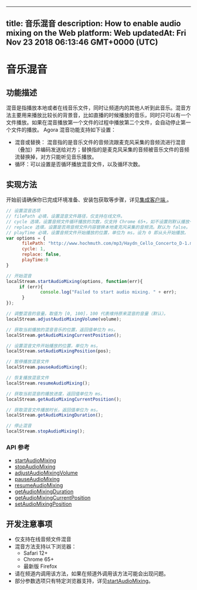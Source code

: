 
---
title: 音乐混音
description: How to enable audio mixing on the Web
platform: Web
updatedAt: Fri Nov 23 2018 06:13:46 GMT+0000 (UTC)
---
# 音乐混音
## 功能描述
混音是指播放本地或者在线音乐文件，同时让频道内的其他人听到此音乐。混音方法主要用来播放比较长的背景音，比如直播的时候播放的音乐，同时只可以有一个文件播放。如果在混音播放第一个文件的过程中播放第二个文件，会自动停止第一个文件的播放。
Agora 混音功能支持如下设置：

- 混音或替换： 混音指的是音乐文件的音频流跟麦克风采集的音频流进行混音（叠加）并编码发送给对方；替换指的是麦克风采集的音频被音乐文件的音频流替换掉，对方只能听见音乐播放。
- 循环：可以设置是否循环播放混音文件，以及循环次数。

## 实现方法
开始前请确保你已完成环境准备、安装包获取等步骤，详见[集成客户端 ](../../cn/Video/web_prepare.md)。

```javascript
// 设置混音选项
// filePath 必填，设置混音文件路径，仅支持在线文件。
// cycle 选填，设置音频文件循环播放的次数，仅支持 Chrome 65+。如不设置则默认播放一次。 
// replace 选填，设置是否用音频文件内容替换本地麦克风采集的音频流。默认为 false。
// playTime 必填，设置音频文件开始播放的位置，单位为 ms。设为 0 即从头开始播放。 
var options = {
      filePath: "http://www.hochmuth.com/mp3/Haydn_Cello_Concerto_D-1.mp3", 
      cycle: 1, 
      replace: false, 
      playTime:0 
}

// 开始混音
localStream.startAudioMixing(options, function(err){
     if (err){
             console.log("Failed to start audio mixing. " + err);
      }
});

// 调整混音的音量。取值为 [0, 100]，100 代表维持原来混音的音量（默认）。
localStream.adjustAudioMixingVolume(volume);

// 获取当前播放的混音音乐的位置，返回值单位为 ms。
localStream.getAudioMixingCurrentPosition();

// 设置混音文件开始播放的位置，单位为 ms。
localStream.setAudioMixingPosition(pos);

// 暂停播放混音文件
localStream.pauseAudioMixing();

// 恢复播放混音文件
localStream.resumeAudioMixing();

// 获取当前混音的播放进度，返回值单位为 ms。
localStream.getAudioMixingCurrentPosition();

// 获取混音文件播放时长，返回值单位为 ms。
localStream.getAudioMixingDuration();

// 停止混音
localStream.stopAudioMixing();
```

### API 参考

- [startAudioMixing](https://docs.agora.io/cn/Video/API%20Reference/web/interfaces/agorartc.stream.html#startaudiomixing)
- [stopAudioMixing](https://docs.agora.io/cn/Video/API%20Reference/web/interfaces/agorartc.stream.html#stopaudiomixing)
- [adjustAudioMixingVolume](https://docs.agora.io/cn/Video/API%20Reference/web/interfaces/agorartc.stream.html#adjustaudiomixingvolume)
- [pauseAudioMixing](https://docs.agora.io/cn/Video/API%20Reference/web/interfaces/agorartc.stream.html#pauseaudiomixing)
- [resumeAudioMixing](https://docs.agora.io/cn/Video/API%20Reference/web/interfaces/agorartc.stream.html#resumeaudiomixing)
- [getAudioMixingDuration](https://docs.agora.io/cn/Video/API%20Reference/web/interfaces/agorartc.stream.html#getaudiomixingduration)
- [getAudioMixingCurrentPosition](https://docs.agora.io/cn/Video/API%20Reference/web/interfaces/agorartc.stream.html#getaudiomixingcurrentposition)
- [setAudioMixingPosition](https://docs.agora.io/cn/Video/API%20Reference/web/interfaces/agorartc.stream.html#setaudiomixingposition)

## 开发注意事项

- 仅支持在线音频文件混音
- 混音方法支持以下浏览器：
  - Safari 12+
  - Chrome 65+
  - 最新版 Firefox
- 请在频道内调用该方法，如果在频道外调用该方法可能会出现问题。
- 部分参数选项只有特定浏览器支持，详见[startAudioMixing](https://docs.agora.io/cn/Video/API%20Reference/web/interfaces/agorartc.stream.html#startaudiomixing)。




